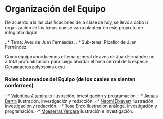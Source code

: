 # Organización del Equipo 

De acuerdo a la las clasificaciones de la clase de hoy, se llevó a cabo la organización de los temas que se van a plantear en este proyecto de infografía digital:

..* Tema: Aves de Juan Fernández.
..* Sub-tema: Picaflor de Juan Fernández. 

Como equipo abordaremos el tema general de aves de Juan Fernández no a total profundización, para luego abordar el tema central de la especie Geranoaetus polyosoma exsul. 

### Roles observados del Equipo (de los cuales se sienten conformes)

⋅⋅* [Valentina Altamirano](https://github.com/Vale-Altamirano) ilustración, investigación y programación.
⋅⋅* [Annais Bertin](https://github.com/annais-bj) ilustración, investigación y redacción.
⋅⋅* [Naomi Elkayam](https://github.com/nelkayam) ilustración, investigación y redacción.
⋅⋅* [Rosa Enco](https://github.com/Rosa-Enco) ilustración análoga, investigación y programación.
⋅⋅* [Monserrat Vergara](https://github.com/monchiVergara) ilustración e investigación.
